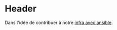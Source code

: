 <!-- TITLE: 08 25 (Weekend Ansible) -->
<!-- SUBTITLE: A quick summary of 08 25 Weekend Ansible -->

# Header

Dans l'idée de contribuer à notre [infra avec ansible](/infra/software/ansible).